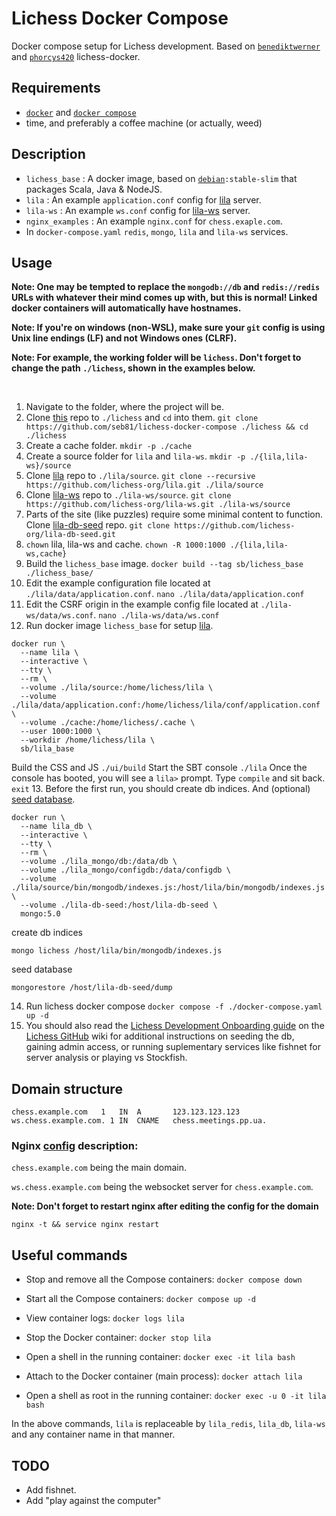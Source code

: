 # Lichess Docker Compose
Docker compose setup for Lichess development. Based on [`benediktwerner`](https://github.com/benediktwerner/lichess-docker) and [`phorcys420`](https://github.com/phorcys420/lichess-docker) lichess-docker.

## Requirements
- [`docker`](https://docs.docker.com/engine/install/) and [`docker compose`](https://docs.docker.com/compose/install/)
- time, and preferably a coffee machine (or actually, weed)

## Description
- `lichess_base`   : A docker image, based on [`debian`](https://hub.docker.com/_/debian)`:stable-slim` that packages Scala, Java & NodeJS.
- `lila`           : An example `application.conf` config for [lila](https://github.com/ornicar/lila) server.
- `lila-ws`        : An example `ws.conf` config for [lila-ws](https://github.com/ornicar/lila-ws) server.
- `nginx_examples` : An example `nginx.conf` for `chess.exaple.com`.
- In `docker-compose.yaml` `redis`, `mongo`, `lila` and `lila-ws` services.

## Usage

**Note: One may be tempted to replace the `mongodb://db` and `redis://redis` URLs with whatever their mind comes up with, but this is normal!
Linked docker containers will automatically have hostnames.**

**Note: If you're on windows (non-WSL), make sure your `git` config is using Unix line endings (LF) and not Windows ones (CLRF).**

**Note: For example, the working folder will be `lichess`. Don't forget to change the path `./lichess`, shown in the examples below.**

<br/>

1. Navigate to the folder, where the project will be.
2. Clone [this](https://github.com/seb81/lichess-docker-compose) repo to `./lichess` and `cd` into them.
   ```git clone https://github.com/seb81/lichess-docker-compose ./lichess && cd ./lichess```
3. Create a cache folder.
   ```mkdir -p ./cache```
4. Create a source folder for `lila` and `lila-ws`.
   ```mkdir -p ./{lila,lila-ws}/source```
5. Clone [lila](https://github.com/lichess-org/lila) repo to `./lila/source`.
   ```git clone --recursive https://github.com/lichess-org/lila.git ./lila/source```
6. Clone [lila-ws](https://github.com/lichess-org/lila-ws) repo to `./lila-ws/source`.
   ```git clone https://github.com/lichess-org/lila-ws.git ./lila-ws/source```
7. Parts of the site (like puzzles) require some minimal content to function. 
   Clone [lila-db-seed](https://github.com/lichess-org/lila-db-seed) repo.
   ```git clone https://github.com/lichess-org/lila-db-seed.git```
8. `chown` lila, lila-ws and cache.
   ```chown -R 1000:1000 ./{lila,lila-ws,cache}```
9. Build the `lichess_base` image.
   ```docker build --tag sb/lichess_base ./lichess_base/```
10. Edit the example configuration file located at `./lila/data/application.conf`.
    ```nano ./lila/data/application.conf```
11. Edit the CSRF origin in the example config file located at `./lila-ws/data/ws.conf`.
    ```nano ./lila-ws/data/ws.conf```
12. Run docker image `lichess_base` for setup [lila](https://github.com/lichess-org/lila/wiki/Lichess-Development-Onboarding).
   ```
   docker run \
     --name lila \
     --interactive \
     --tty \
     --rm \
     --volume ./lila/source:/home/lichess/lila \
     --volume ./lila/data/application.conf:/home/lichess/lila/conf/application.conf \
     --volume ./cache:/home/lichess/.cache \
     --user 1000:1000 \
     --workdir /home/lichess/lila \
     sb/lila_base
   ```
   Build the CSS and JS
   ```./ui/build```
   Start the SBT console
   ```./lila```
   Once the console has booted, you will see a `lila>` prompt. Type `compile` and sit back.
   ```exit```
13. Before the first run, you should create db indices. And (optional) [seed database](https://github.com/lichess-org/lila/wiki/Lichess-Development-Onboarding#optional-seed-database).
   ```
   docker run \
     --name lila_db \
     --interactive \
     --tty \
     --rm \
     --volume ./lila_mongo/db:/data/db \
     --volume ./lila_mongo/configdb:/data/configdb \
     --volume ./lila/source/bin/mongodb/indexes.js:/host/lila/bin/mongodb/indexes.js \
     --volume ./lila-db-seed:/host/lila-db-seed \
     mongo:5.0
   ```
   create db indices
   ```
   mongo lichess /host/lila/bin/mongodb/indexes.js
   ```
   seed database
   ```
   mongorestore /host/lila-db-seed/dump
   ```
14. Run lichess docker compose
```docker compose -f ./docker-compose.yaml up -d```
15. You should also read the [Lichess Development Onboarding guide](https://github.com/ornicar/lila/wiki/Lichess-Development-Onboarding#installation) on the [Lichess GitHub](https://github.com/ornicar/lila/wiki) wiki for additional instructions on seeding the db, gaining admin access, or running suplementary services like fishnet for server analysis or playing vs Stockfish.


## Domain structure
```
chess.example.com	1	IN	A       123.123.123.123
ws.chess.example.com. 1	IN	CNAME   chess.meetings.pp.ua.
```

### Nginx [config](https://github.com/seb81/lichess-docker-compose/tree/master/nginx_examples) description:

`chess.example.com` being the main domain.

`ws.chess.example.com` being the websocket server for `chess.example.com`.

**Note: Don't forget to restart nginx after editing the config for the domain**

```nginx -t && service nginx restart```

## Useful commands

* Stop and remove all the Compose containers: `docker compose down`
* Start all the Compose containers: `docker compose up -d`


* View container logs: `docker logs lila`
* Stop the Docker container: `docker stop lila`
* Open a shell in the running container: `docker exec -it lila bash`
* Attach to the Docker container (main process): `docker attach lila`
* Open a shell as root in the running container: `docker exec -u 0 -it lila bash`

In the above commands, `lila` is replaceable by `lila_redis`, `lila_db`, `lila-ws` and any container name in that manner.

## TODO
* Add fishnet.
* Add "play against the computer"
